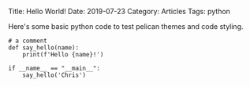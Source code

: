 Title: Hello World!
Date: 2019-07-23
Category: Articles
Tags: python

Here's some basic python code to test pelican themes and code styling.

```
# a comment
def say_hello(name):
	print(f'Hello {name}!')

if __name__ == "__main__":
    say_hello('Chris')	
```
